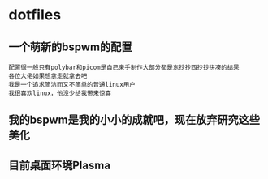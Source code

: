 # dotfiles

## 一个萌新的bspwm的配置

    配置很一般只有polybar和picom是自己亲手制作大部分都是东抄抄西抄抄拼凑的结果
    各位大佬如果想拿走就拿去吧
    我是一个追求简洁而又不简单的普通linux用户
    我很喜欢linux，他没少给我带来惊喜

## 我的bspwm是我的小小的成就吧，现在放弃研究这些美化

## 目前桌面环境Plasma

